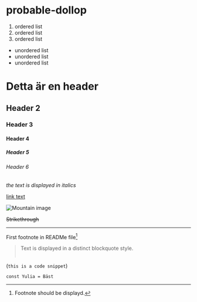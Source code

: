 # probable-dollop

1. ordered list
2. ordered list
3. ordered list

* unordered list
* unordered list
* unordered list

# Detta är en header
## Header 2
### Header 3
#### Header 4
##### Header 5
###### Header 6

*the text is displayed in italics*

[link text](http://example.com)



![Mountain image](https://mdg.imgix.net/assets/images/san-juan-mountains.jpg?auto=format&fit=clip&q=40&w=1080)

~~Strikethrough~~

___
First footnote in READMe file[^1]



> Text is displayed in a distinct blockquote style.<br><br>

(`this is a code snippet`)

```
const Yulia = Bäst
```

[^1]: Footnote should be displayd.

